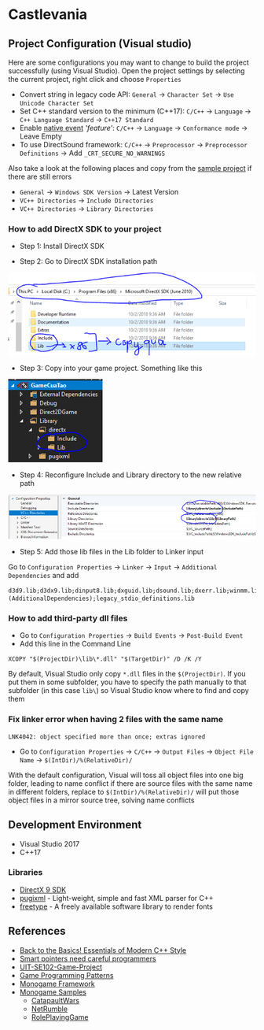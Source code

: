 # Castlevania

## Project Configuration (Visual studio)

Here are some configurations you may want to change to build the project successfully (using Visual Studio).
Open the project settings by selecting the current project, right click and choose `Properties`

-  Convert string in legacy code API: `General` -> `Character Set` -> `Use Unicode Character Set`
-  Set C++ standard version to the minimum (C++17): `C/C++` -> `Language` -> `C++ Language Standard` -> `C++17 Standard`
-  Enable [native event] _'feature'_: `C/C++` -> `Language` -> `Conformance mode` -> Leave Empty
-  To use DirectSound framework: `C/C++` -> `Preprocessor` -> `Preprocessor Definitions` -> Add `_CRT_SECURE_NO_WARNINGS`

Also take a look at the following places and copy from the [sample project] if
there are still errors

-  `General` -> `Windows SDK Version` -> Latest Version
-  `VC++ Directories` -> `Include Directories`
-  `VC++ Directories` -> `Library Directories`

### How to add DirectX SDK to your project

-  Step 1: Install DirectX SDK

-  Step 2: Go to DirectX SDK installation path

![DirectX_SDK_Path](images/DirectX_SDK_Path.png)

-  Step 3: Copy into your game project. Something like this

![SlnTree](images/SlnTree.png)

-  Step 4: Reconfigure Include and Library directory to the new relative path

![Include_Header_And_Lib](images/Include_Header_And_Lib.png)

-  Step 5: Add those lib files in the Lib folder to Linker input

Go to `Configuration Properties` -> `Linker` -> `Input` -> `Additional Dependencies` and add

```
d3d9.lib;d3dx9.lib;dinput8.lib;dxguid.lib;dsound.lib;dxerr.lib;winmm.lib;%(AdditionalDependencies);legacy_stdio_definitions.lib
```

### How to add third-party dll files

-  Go to `Configuration Properties` -> `Build Events` -> `Post-Build Event`
-  Add this line in the Command Line

```
XCOPY "$(ProjectDir)\lib\*.dll" "$(TargetDir)" /D /K /Y
```

By default, Visual Studio only copy `*.dll` files in the `$(ProjectDir)`. If you put
them in some subfolder, you have to specify the path manually to that subfolder
(in this case `lib\`) so Visual Studio know where to find and copy them

### Fix linker error when having 2 files with the same name

```
LNK4042: object specified more than once; extras ignored
```

-  Go to `Configuration Properties` -> `C/C++` -> `Output Files` -> `Object File Name` -> `$(IntDir)/%(RelativeDir)/`

With the default configuration, Visual will toss all object files into one big folder, leading to name conflict if there are source files with the same name in different folders, replace to `$(IntDir)/%(RelativeDir)/` will put those object files in a mirror source tree, solving name conflicts

## Development Environment

-  Visual Studio 2017
-  C++17

### Libraries

-  [DirectX 9 SDK]
-  [pugixml] - Light-weight, simple and fast XML parser for C++
-  [freetype] - A freely available software library to render fonts

[sample project]: https://github.com/dungdna2000/gamedev-intro-tutorials/

## References

-  [Back to the Basics! Essentials of Modern C++ Style]
-  [Smart pointers need careful programmers]
-  [UIT-SE102-Game-Project ]
-  [Game Programming Patterns]
-  [Monogame Framework]
-  [Monogame Samples]
    - [CatapaultWars]
    - [NetRumble]
    - [RolePlayingGame]

[native event]: https://msdn.microsoft.com/en-us/library/ee2k0a7d.aspx

[back to the basics! essentials of modern c++ style]: https://github.com/CppCon/CppCon2014/blob/master/Presentations/Back%20to%20the%20Basics!%20Essentials%20of%20Modern%20C%2B%2B%20Style/Back%20to%20the%20Basics!%20Essentials%20of%20Modern%20C%2B%2B%20Style%20-%20Herb%20Sutter%20-%20CppCon%202014.pdf
[smart pointers need careful programmers]: https://yatb.giacomodrago.com/en/post/11/cpp11-smart-pointers-need-careful-programmers.html
[uit-se102-game-project ]: https://github.com/danhph/UIT-SE102-Game-Project
[game programming patterns]: http://gameprogrammingpatterns.com/contents.html
[monogame framework]: https://github.com/MonoGame/MonoGame
[monogame samples]: https://github.com/CartBlanche/MonoGame-Samples
[CatapaultWars]: https://github.com/CartBlanche/MonoGame-Samples/tree/master/CatapaultWars
[NetRumble]: https://github.com/CartBlanche/MonoGame-Samples/tree/master/NetRumble
[RolePlayingGame]: https://github.com/CartBlanche/MonoGame-Samples/tree/master/RolePlayingGame

[directx 9 sdk]: https://www.microsoft.com/en-us/download/details.aspx?id=6812
[pugixml]: https://github.com/zeux/pugixml/
[freetype]: https://github.com/ubawurinna/freetype-windows-binaries

[create smart pointer from raw pointer]: https://stackoverflow.com/questions/4665266/creating-shared-ptr-from-raw-pointer
[Seperate animation and physical bounding box]: http://community.monogame.net/t/examples-of-good-adaptive-code-for-animated-sprites/9569